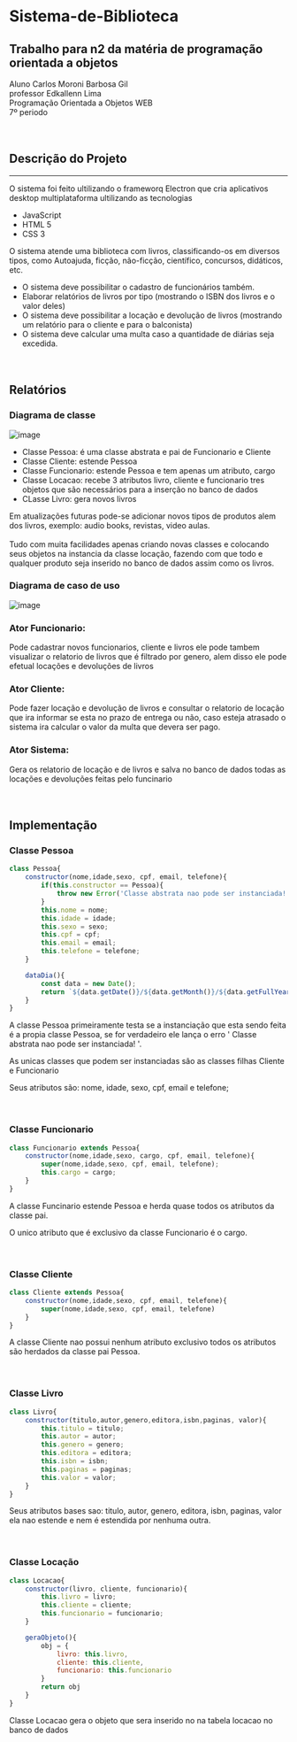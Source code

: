 # Sistema-de-Biblioteca
## Trabalho para n2 da matéria de programação orientada a objetos
Aluno Carlos Moroni Barbosa Gil<br>
professor Edkallenn Lima <br>
Programação Orientada a Objetos WEB <br>
7º periodo<br><br><br>


## Descrição do Projeto
---
O sistema foi feito ultilizando o frameworq Electron que cria aplicativos desktop 
multiplataforma ultilizando as tecnologias

- JavaScript
- HTML 5
- CSS 3

O sistema atende uma biblioteca com livros, classificando-os em diversos tipos,
como Autoajuda, ficção, não-ficção, científico, concursos, didáticos, etc.

- O sistema deve possibilitar o cadastro de funcionários também.
- Elaborar relatórios de livros por tipo (mostrando o ISBN dos livros e o valor deles)
- O sistema deve possibilitar a locação e devolução de livros (mostrando um relatório para o cliente e para o balconista)
- O sistema deve calcular uma multa caso a quantidade de diárias seja excedida.
<br><br><br>

## Relatórios
 
### Diagrama de classe
![image](https://user-images.githubusercontent.com/92612454/144765788-0b1cb9a2-7f06-4ec5-97c6-b8bb1eeebf14.png)


- Classe Pessoa: é uma classe abstrata e pai de Funcionario e Cliente
- Classe Cliente: estende Pessoa 
- Classe Funcionario: estende Pessoa e tem apenas um atributo, cargo
- Classe Locacao: recebe 3 atributos livro, cliente e funcionario tres objetos que são necessários para a inserção no banco de dados
- CLasse Livro: gera novos livros 

Em atualizações futuras pode-se adicionar novos tipos de produtos alem dos livros, exemplo: audio books, revistas, video aulas.<br><br>
Tudo com muita facilidades apenas criando novas classes e colocando seus objetos na instancia da classe locação, fazendo com que todo e qualquer produto seja inserido no banco de dados assim como os livros.

### Diagrama de caso de uso
![image](https://user-images.githubusercontent.com/92612454/144767936-e64e02d5-afcf-41f8-b03b-7033598f4119.png)

### Ator Funcionario: 
Pode cadastrar novos funcionarios, cliente e livros ele pode tambem visualizar o relatorio de livros que é filtrado por genero, alem disso ele pode efetual locações e devoluções de livros

### Ator Cliente: 
Pode fazer locação e devolução de livros e consultar o relatorio de locação que ira informar se esta no prazo de entrega ou não, caso esteja atrasado o sistema ira calcular o valor da multa que devera ser pago.

### Ator Sistema:
Gera os relatorio de locação e de livros e salva no banco de dados todas as locações e devoluções feitas pelo funcinario 
<br><br><br>

## Implementação

### Classe Pessoa
``` js
class Pessoa{
    constructor(nome,idade,sexo, cpf, email, telefone){
        if(this.constructor == Pessoa){
            throw new Error('Classe abstrata nao pode ser instanciada!')
        }
        this.nome = nome;
        this.idade = idade;
        this.sexo = sexo;
        this.cpf = cpf;
        this.email = email;
        this.telefone = telefone;
    }

    dataDia(){
        const data = new Date();
        return `${data.getDate()}/${data.getMonth()}/${data.getFullYear()}`
    }
}
```

A classe Pessoa primeiramente testa se a instanciação que esta sendo feita é a propia classe Pessoa, se for verdadeiro ele lança o erro ' Classe abstrata nao pode ser instanciada! '.<br>

As unicas classes que podem ser instanciadas são as classes filhas Cliente e Funcionario <br>

Seus atributos são: nome, idade, sexo, cpf, email e telefone;<br><br><br>


### Classe Funcionario
```` js
class Funcionario extends Pessoa{
    constructor(nome,idade,sexo, cargo, cpf, email, telefone){
        super(nome,idade,sexo, cpf, email, telefone);
        this.cargo = cargo;
    }
}
````

A classe Funcinario estende Pessoa e herda quase todos os atributos da classe pai.

O unico atributo que é exclusivo da classe Funcionario é o cargo.<br><br><br>

### Classe Cliente
````js
class Cliente extends Pessoa{
    constructor(nome,idade,sexo, cpf, email, telefone){
        super(nome,idade,sexo, cpf, email, telefone)
    }
}
````

A classe Cliente nao possui nenhum atributo exclusivo todos os atributos são herdados da classe pai Pessoa.
<br><br><br>


### Classe Livro
````js
class Livro{
    constructor(titulo,autor,genero,editora,isbn,paginas, valor){
        this.titulo = titulo;
        this.autor = autor;
        this.genero = genero;
        this.editora = editora;
        this.isbn = isbn;
        this.paginas = paginas;
        this.valor = valor;
    }
}
````
Seus atributos bases sao: titulo, autor, genero, editora, isbn, paginas, valor ela nao estende e nem é estendida por nenhuma outra. <br><br><br>


### Classe Locação
````js
class Locacao{
    constructor(livro, cliente, funcionario){
        this.livro = livro;
        this.cliente = cliente;
        this.funcionario = funcionario;
    }

    geraObjeto(){
        obj = {
            livro: this.livro,
            cliente: this.cliente,
            funcionario: this.funcionario
        }
        return obj
    }
}
````
Classe Locacao gera o objeto que sera inserido no na tabela locacao no banco de dados 

